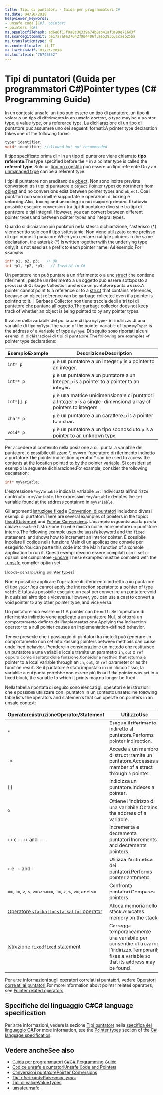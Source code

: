 ```yaml
---
title: Tipi di puntatori - Guida per programmatori C#
ms.date: 04/20/2018
helpviewer_keywords:
- unsafe code [C#], pointers
- pointers [C#]
ms.openlocfilehash: ad6e6f17f9a8c30339a74b8ab41af3a99e716d3f
ms.sourcegitcommit: de17a7a0a37042f0d4406f5ae5393531caeb25ba
ms.translationtype: MT
ms.contentlocale: it-IT
ms.lasthandoff: 01/24/2020
ms.locfileid: "76745352"
---
```

# <a name="pointer-types-c-programming-guide"></a><span data-ttu-id="8fdf6-102">Tipi di puntatori (Guida per programmatori C#)</span><span class="sxs-lookup"><span data-stu-id="8fdf6-102">Pointer types (C# Programming Guide)</span></span>

<span data-ttu-id="8fdf6-103">In un contesto unsafe, un tipo può essere un tipo di puntatore, un tipo di valore o un tipo di riferimento.</span><span class="sxs-lookup"><span data-stu-id="8fdf6-103">In an unsafe context, a type may be a pointer type, a value type, or a reference type.</span></span> <span data-ttu-id="8fdf6-104">La dichiarazione di un tipo di puntatore può assumere uno dei seguenti formati:</span><span class="sxs-lookup"><span data-stu-id="8fdf6-104">A pointer type declaration takes one of the following forms:</span></span>

``` csharp
type* identifier;
void* identifier; //allowed but not recommended
```

<span data-ttu-id="8fdf6-105">Il tipo specificato prima di `*` in un tipo di puntatore viene chiamato **tipo referente**.</span><span class="sxs-lookup"><span data-stu-id="8fdf6-105">The type specified before the `*` in a pointer type is called the **referent type**.</span></span> <span data-ttu-id="8fdf6-106">Solo un [tipo non gestito](../../language-reference/builtin-types/unmanaged-types.md) può essere un tipo referente.</span><span class="sxs-lookup"><span data-stu-id="8fdf6-106">Only an [unmanaged type](../../language-reference/builtin-types/unmanaged-types.md) can be a referent type.</span></span>

<span data-ttu-id="8fdf6-107">I tipi di puntatore non ereditano da [object](../../language-reference/builtin-types/reference-types.md). Non sono inoltre previste conversioni tra i tipi di puntatore e `object`.</span><span class="sxs-lookup"><span data-stu-id="8fdf6-107">Pointer types do not inherit from [object](../../language-reference/builtin-types/reference-types.md) and no conversions exist between pointer types and `object`.</span></span> <span data-ttu-id="8fdf6-108">Con i puntatori non sono inoltre supportate le operazioni di boxing e unboxing.</span><span class="sxs-lookup"><span data-stu-id="8fdf6-108">Also, boxing and unboxing do not support pointers.</span></span> <span data-ttu-id="8fdf6-109">È tuttavia possibile eseguire conversioni tra tipi di puntatore diversi e tra tipi di puntatore e tipi integrali.</span><span class="sxs-lookup"><span data-stu-id="8fdf6-109">However, you can convert between different pointer types and between pointer types and integral types.</span></span>

<span data-ttu-id="8fdf6-110">Quando si dichiarano più puntatori nella stessa dichiarazione, l'asterisco (\*) viene scritto solo con il tipo sottostante. Non viene utilizzato come prefisso di ogni nome di puntatore.</span><span class="sxs-lookup"><span data-stu-id="8fdf6-110">When you declare multiple pointers in the same declaration, the asterisk (\*) is written together with the underlying type only; it is not used as a prefix to each pointer name.</span></span> <span data-ttu-id="8fdf6-111">Ad esempio,</span><span class="sxs-lookup"><span data-stu-id="8fdf6-111">For example:</span></span>

```csharp
int* p1, p2, p3;   // Ok
int *p1, *p2, *p3;   // Invalid in C#
```

<span data-ttu-id="8fdf6-112">Un puntatore non può puntare a un riferimento o a uno [struct](../../language-reference/keywords/struct.md) che contiene riferimenti, perché un riferimento a un oggetto può essere sottoposto a processi di Garbage Collection anche se un puntatore punta a esso.</span><span class="sxs-lookup"><span data-stu-id="8fdf6-112">A pointer cannot point to a reference or to a [struct](../../language-reference/keywords/struct.md) that contains references, because an object reference can be garbage collected even if a pointer is pointing to it.</span></span> <span data-ttu-id="8fdf6-113">Il Garbage Collector non tiene traccia degli altri tipi di puntatore che puntano all'oggetto.</span><span class="sxs-lookup"><span data-stu-id="8fdf6-113">The garbage collector does not keep track of whether an object is being pointed to by any pointer types.</span></span>

<span data-ttu-id="8fdf6-114">Il valore della variabile del puntatore di tipo `myType*` è l'indirizzo di una variabile di tipo `myType`.</span><span class="sxs-lookup"><span data-stu-id="8fdf6-114">The value of the pointer variable of type `myType*` is the address of a variable of type `myType`.</span></span> <span data-ttu-id="8fdf6-115">Di seguito sono riportati alcuni esempi di dichiarazioni di tipi di puntatore:</span><span class="sxs-lookup"><span data-stu-id="8fdf6-115">The following are examples of pointer type declarations:</span></span>

|<span data-ttu-id="8fdf6-116">Esempio</span><span class="sxs-lookup"><span data-stu-id="8fdf6-116">Example</span></span>|<span data-ttu-id="8fdf6-117">Descrizione</span><span class="sxs-lookup"><span data-stu-id="8fdf6-117">Description</span></span>|
|-------------|-----------------|
|`int* p`|<span data-ttu-id="8fdf6-118">`p` è un puntatore a un Integer.</span><span class="sxs-lookup"><span data-stu-id="8fdf6-118">`p` is a pointer to an integer.</span></span>|
|`int** p`|<span data-ttu-id="8fdf6-119">`p` è un puntatore a un puntatore a un Integer.</span><span class="sxs-lookup"><span data-stu-id="8fdf6-119">`p` is a pointer to a pointer to an integer.</span></span>|
|`int*[] p`|<span data-ttu-id="8fdf6-120">`p` è una matrice unidimensionale di puntatori a Integer.</span><span class="sxs-lookup"><span data-stu-id="8fdf6-120">`p` is a single-dimensional array of pointers to integers.</span></span>|
|`char* p`|<span data-ttu-id="8fdf6-121">`p` è un puntatore a un carattere.</span><span class="sxs-lookup"><span data-stu-id="8fdf6-121">`p` is a pointer to a char.</span></span>|
|`void* p`|<span data-ttu-id="8fdf6-122">`p` è un puntatore a un tipo sconosciuto.</span><span class="sxs-lookup"><span data-stu-id="8fdf6-122">`p` is a pointer to an unknown type.</span></span>|

<span data-ttu-id="8fdf6-123">Per accedere al contenuto nella posizione a cui punta la variabile del puntatore, è possibile utilizzare \*, ovvero l'operatore di riferimento indiretto a puntatore.</span><span class="sxs-lookup"><span data-stu-id="8fdf6-123">The pointer indirection operator \* can be used to access the contents at the location pointed to by the pointer variable.</span></span> <span data-ttu-id="8fdf6-124">Si consideri ad esempio la seguente dichiarazione:</span><span class="sxs-lookup"><span data-stu-id="8fdf6-124">For example, consider the following declaration:</span></span>

```csharp
int* myVariable;
```

<span data-ttu-id="8fdf6-125">L'espressione `*myVariable` indica la variabile `int` individuata all'indirizzo contenuto in `myVariable`.</span><span class="sxs-lookup"><span data-stu-id="8fdf6-125">The expression `*myVariable` denotes the `int` variable found at the address contained in `myVariable`.</span></span>

<span data-ttu-id="8fdf6-126">Gli argomenti [Istruzione fixed](../../language-reference/keywords/fixed-statement.md) e [Conversioni di puntatori](./pointer-conversions.md) includono diversi esempi di puntatori.</span><span class="sxs-lookup"><span data-stu-id="8fdf6-126">There are several examples of pointers in the topics [fixed Statement](../../language-reference/keywords/fixed-statement.md) and [Pointer Conversions](./pointer-conversions.md).</span></span> <span data-ttu-id="8fdf6-127">L'esempio seguente usa la parola chiave `unsafe` e l'istruzione `fixed` e mostra come incrementare un puntatore interno.</span><span class="sxs-lookup"><span data-stu-id="8fdf6-127">The following example uses the `unsafe` keyword and the `fixed` statement, and shows how to increment an interior pointer.</span></span>  <span data-ttu-id="8fdf6-128">È possibile incollare il codice nella funzione Main di un'applicazione console per eseguirlo.</span><span class="sxs-lookup"><span data-stu-id="8fdf6-128">You can paste this code into the Main function of a console application to run it.</span></span> <span data-ttu-id="8fdf6-129">Questi esempi devono essere compilati con il set di opzioni del compilatore [-unsafe](../../language-reference/compiler-options/unsafe-compiler-option.md).</span><span class="sxs-lookup"><span data-stu-id="8fdf6-129">These examples must be compiled with the [-unsafe](../../language-reference/compiler-options/unsafe-compiler-option.md) compiler option set.</span></span>

[!code-csharp[Using pointer types](../../../../samples/snippets/csharp/keywords/FixedKeywordExamples.cs#5)]

<span data-ttu-id="8fdf6-130">Non è possibile applicare l'operatore di riferimento indiretto a un puntatore di tipo `void*`.</span><span class="sxs-lookup"><span data-stu-id="8fdf6-130">You cannot apply the indirection operator to a pointer of type `void*`.</span></span> <span data-ttu-id="8fdf6-131">È tuttavia possibile eseguire un cast per convertire un puntatore void in qualsiasi altro tipo e viceversa.</span><span class="sxs-lookup"><span data-stu-id="8fdf6-131">However, you can use a cast to convert a void pointer to any other pointer type, and vice versa.</span></span>

<span data-ttu-id="8fdf6-132">Un puntatore può essere `null`.</span><span class="sxs-lookup"><span data-stu-id="8fdf6-132">A pointer can be `null`.</span></span> <span data-ttu-id="8fdf6-133">Se l'operatore di riferimento indiretto viene applicato a un puntatore Null, si otterrà un comportamento definito dall'implementazione.</span><span class="sxs-lookup"><span data-stu-id="8fdf6-133">Applying the indirection operator to a null pointer causes an implementation-defined behavior.</span></span>

<span data-ttu-id="8fdf6-134">Tenere presente che il passaggio di puntatori tra metodi può generare un comportamento non definito.</span><span class="sxs-lookup"><span data-stu-id="8fdf6-134">Passing pointers between methods can cause undefined behavior.</span></span> <span data-ttu-id="8fdf6-135">Prendere in considerazione un metodo che restituisce un puntatore a una variabile locale tramite un parametro `in`, `out` o `ref` oppure come risultato della funzione.</span><span class="sxs-lookup"><span data-stu-id="8fdf6-135">Consider a method that returns a pointer to a local variable through an `in`, `out`, or `ref` parameter or as the function result.</span></span> <span data-ttu-id="8fdf6-136">Se il puntatore è stato impostato in un blocco fisso, la variabile a cui punta potrebbe non essere più fissa.</span><span class="sxs-lookup"><span data-stu-id="8fdf6-136">If the pointer was set in a fixed block, the variable to which it points may no longer be fixed.</span></span>

<span data-ttu-id="8fdf6-137">Nella tabella riportata di seguito sono elencati gli operatori e le istruzioni che è possibile utilizzare con i puntatori in un contesto unsafe:</span><span class="sxs-lookup"><span data-stu-id="8fdf6-137">The following table lists the operators and statements that can operate on pointers in an unsafe context:</span></span>

|<span data-ttu-id="8fdf6-138">Operatore/istruzione</span><span class="sxs-lookup"><span data-stu-id="8fdf6-138">Operator/Statement</span></span>|<span data-ttu-id="8fdf6-139">Utilizzo</span><span class="sxs-lookup"><span data-stu-id="8fdf6-139">Use</span></span>|
|-------------------------|---------|
|`*`|<span data-ttu-id="8fdf6-140">Esegue il riferimento indiretto al puntatore.</span><span class="sxs-lookup"><span data-stu-id="8fdf6-140">Performs pointer indirection.</span></span>|
|`->`|<span data-ttu-id="8fdf6-141">Accede a un membro di struct tramite un puntatore.</span><span class="sxs-lookup"><span data-stu-id="8fdf6-141">Accesses a member of a struct through a pointer.</span></span>|
|`[]`|<span data-ttu-id="8fdf6-142">Indicizza un puntatore.</span><span class="sxs-lookup"><span data-stu-id="8fdf6-142">Indexes a pointer.</span></span>|
|`&`|<span data-ttu-id="8fdf6-143">Ottiene l'indirizzo di una variabile.</span><span class="sxs-lookup"><span data-stu-id="8fdf6-143">Obtains the address of a variable.</span></span>|
|<span data-ttu-id="8fdf6-144">`++` e `--`</span><span class="sxs-lookup"><span data-stu-id="8fdf6-144">`++` and `--`</span></span>|<span data-ttu-id="8fdf6-145">Incrementa e decrementa puntatori.</span><span class="sxs-lookup"><span data-stu-id="8fdf6-145">Increments and decrements pointers.</span></span>|
|<span data-ttu-id="8fdf6-146">`+` e `-`</span><span class="sxs-lookup"><span data-stu-id="8fdf6-146">`+` and `-`</span></span>|<span data-ttu-id="8fdf6-147">Utilizza l'aritmetica dei puntatori.</span><span class="sxs-lookup"><span data-stu-id="8fdf6-147">Performs pointer arithmetic.</span></span>|
|<span data-ttu-id="8fdf6-148">`==`, `!=`, `<`, `>`, `<=` e `>=`</span><span class="sxs-lookup"><span data-stu-id="8fdf6-148">`==`, `!=`, `<`, `>`, `<=`, and `>=`</span></span>|<span data-ttu-id="8fdf6-149">Confronta puntatori.</span><span class="sxs-lookup"><span data-stu-id="8fdf6-149">Compares pointers.</span></span>|
|[<span data-ttu-id="8fdf6-150">Operatore `stackalloc`</span><span class="sxs-lookup"><span data-stu-id="8fdf6-150">`stackalloc` operator</span></span>](../../language-reference/operators/stackalloc.md)|<span data-ttu-id="8fdf6-151">Alloca memoria nello stack.</span><span class="sxs-lookup"><span data-stu-id="8fdf6-151">Allocates memory on the stack.</span></span>|
|[<span data-ttu-id="8fdf6-152">Istruzione `fixed`</span><span class="sxs-lookup"><span data-stu-id="8fdf6-152">`fixed` statement</span></span>](../../language-reference/keywords/fixed-statement.md)|<span data-ttu-id="8fdf6-153">Corregge temporaneamente una variabile per consentire di trovarne l'indirizzo.</span><span class="sxs-lookup"><span data-stu-id="8fdf6-153">Temporarily fixes a variable so that its address may be found.</span></span>|

<span data-ttu-id="8fdf6-154">Per altre informazioni sugli operatori correlati ai puntatori, vedere [Operatori correlati ai puntatori](../../language-reference/operators/pointer-related-operators.md).</span><span class="sxs-lookup"><span data-stu-id="8fdf6-154">For more information about pointer related operators, see [Pointer related operators](../../language-reference/operators/pointer-related-operators.md).</span></span>

## <a name="c-language-specification"></a><span data-ttu-id="8fdf6-155">Specifiche del linguaggio C#</span><span class="sxs-lookup"><span data-stu-id="8fdf6-155">C# language specification</span></span>

<span data-ttu-id="8fdf6-156">Per altre informazioni, vedere la sezione [Tipi puntatore](~/_csharplang/spec/unsafe-code.md#pointer-types) nella [specifica del linguaggio C#](~/_csharplang/spec/introduction.md).</span><span class="sxs-lookup"><span data-stu-id="8fdf6-156">For more information, see the [Pointer types](~/_csharplang/spec/unsafe-code.md#pointer-types) section of the [C# language specification](~/_csharplang/spec/introduction.md).</span></span>

## <a name="see-also"></a><span data-ttu-id="8fdf6-157">Vedere anche</span><span class="sxs-lookup"><span data-stu-id="8fdf6-157">See also</span></span>

- [<span data-ttu-id="8fdf6-158">Guida per programmatori C#</span><span class="sxs-lookup"><span data-stu-id="8fdf6-158">C# Programming Guide</span></span>](../index.md)
- [<span data-ttu-id="8fdf6-159">Codice unsafe e puntatori</span><span class="sxs-lookup"><span data-stu-id="8fdf6-159">Unsafe Code and Pointers</span></span>](index.md)
- [<span data-ttu-id="8fdf6-160">Conversioni puntatore</span><span class="sxs-lookup"><span data-stu-id="8fdf6-160">Pointer Conversions</span></span>](pointer-conversions.md)
- [<span data-ttu-id="8fdf6-161">Tipi riferimento</span><span class="sxs-lookup"><span data-stu-id="8fdf6-161">Reference types</span></span>](../../language-reference/keywords/reference-types.md)
- [<span data-ttu-id="8fdf6-162">Tipi di valore</span><span class="sxs-lookup"><span data-stu-id="8fdf6-162">Value types</span></span>](../../language-reference/builtin-types/value-types.md)
- [<span data-ttu-id="8fdf6-163">unsafe</span><span class="sxs-lookup"><span data-stu-id="8fdf6-163">unsafe</span></span>](../../language-reference/keywords/unsafe.md)
